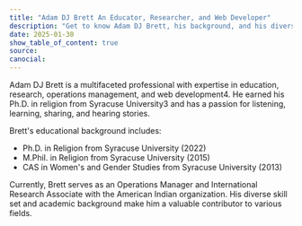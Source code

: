 ```yaml
---
title: "Adam DJ Brett An Educator, Researcher, and Web Developer"
description: "Get to know Adam DJ Brett, his background, and his diverse skill set."
date: 2025-01-30
show_table_of_content: true
source: 
canocial: 
---
```

Adam DJ Brett is a multifaceted professional with expertise in education, research, operations management, and web development4. He earned his Ph.D. in religion from Syracuse University3 and has a passion for listening, learning, sharing, and hearing stories.

Brett's educational background includes:

+ Ph.D. in Religion from Syracuse University (2022)
+ M.Phil. in Religion from Syracuse University (2015)
+ CAS in Women's and Gender Studies from Syracuse University (2013)

Currently, Brett serves as an Operations Manager and International Research Associate with the American Indian organization. His diverse skill set and academic background make him a valuable contributor to various fields.

